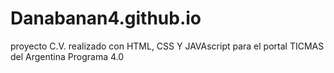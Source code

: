 # Danabanan4.github.io
proyecto C.V. realizado con HTML, CSS Y JAVAscript para el portal TICMAS del Argentina Programa 4.0 
